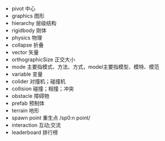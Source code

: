 <!--
 * @Author: 15868707168@163.com 15868707168@163.com
 * @Date: 2023-02-16 15:53:35
 * @LastEditors: 15868707168@163.com 15868707168@163.com
 * @LastEditTime: 2023-02-27 11:53:40
 * @FilePath: \StudyNote\常用英文.md
 * @Description: 这是默认设置,请设置`customMade`, 打开koroFileHeader查看配置 进行设置: https://github.com/OBKoro1/koro1FileHeader/wiki/%E9%85%8D%E7%BD%AE
-->
+ pivot 中心
+ graphics 图形
+ hierarchy 层级结构
+ rigidbody 刚体
+ physics 物理
+ collapse 折叠
+ vector 矢量
+ orthographicSize  正交大小
+ mode 主要指模式、方法、方式，model主要指模型、模特、模范
+ variable 变量
+ colider 对撞机；碰撞机
+ collision 碰撞；相撞；冲突
+ obstacle 障碍物
+ prefab 预制体
+ terrain 地形
+ spawn point 重生点  /sp0:n point/
+ interaction 互动;交流
+ leaderboard 排行榜